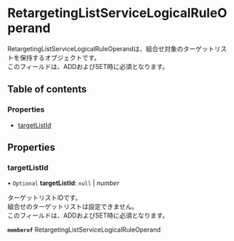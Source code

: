 # RetargetingListServiceLogicalRuleOperand


<div lang=\"ja\">RetargetingListServiceLogicalRuleOperandは、組合せ対象のターゲットリストを保持するオブジェクトです。<br> このフィールドは、ADDおよびSET時に必須となります。</div> 

## Table of contents

### Properties

- [targetListId](retargetinglistservicelogicalruleoperand.md#targetlistid)

## Properties

### targetListId

• `Optional` **targetListId**: ``null`` \| *number*

<div lang=\"ja\">ターゲットリストIDです。<br>組合せのターゲットリストは設定できません。<br> このフィールドは、ADDおよびSET時に必須となります。</div> 

**`memberof`** RetargetingListServiceLogicalRuleOperand
